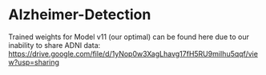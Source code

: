 # Alzheimer-Detection

Trained weights for Model v11 (our optimal) can be found here due to our inability to share ADNI data: https://drive.google.com/file/d/1yNop0w3XagLhavg17fH5RU9miIhu5qqf/view?usp=sharing

